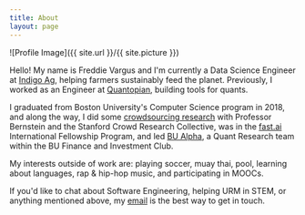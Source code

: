 ```yaml
---
title: About
layout: page
---
```

![Profile Image]({{ site.url }}/{{ site.picture }})

<p>
Hello! My name is Freddie Vargus and I'm currently a Data Science Engineer at <a href="https://www.indigoag.com/">Indigo Ag</a>, helping farmers sustainably feed the planet. Previously, I worked as an Engineer at <a href="https://www.crunchbase.com/organization/quantopian/">Quantopian</a>, building tools for quants.
</p>

<p>
I graduated from Boston University's Computer Science program in 2018, and along the way, I did some <a href="http://hci.stanford.edu/publications/2017/crowdguilds/guilds.pdf">crowdsourcing research</a> with Professor Bernstein and the Stanford Crowd Research Collective, was in the  <a href="http://course.fast.ai/">fast.ai</a> International Fellowship Program, and led <a href="https://github.com/bualpha">BU Alpha</a>, a Quant Research team within the BU Finance and Investment Club.
</p>

<p>
My interests outside of work are: playing soccer, muay thai, pool, learning about languages, rap & hip-hop music, and participating in MOOCs.
</p>

<p>
If you'd like to chat about Software Engineering, helping URM in STEM, or anything mentioned above, my <a href="mailto:fjv41995@gmail.com">email</a> is the best way to get in touch.
</p>
